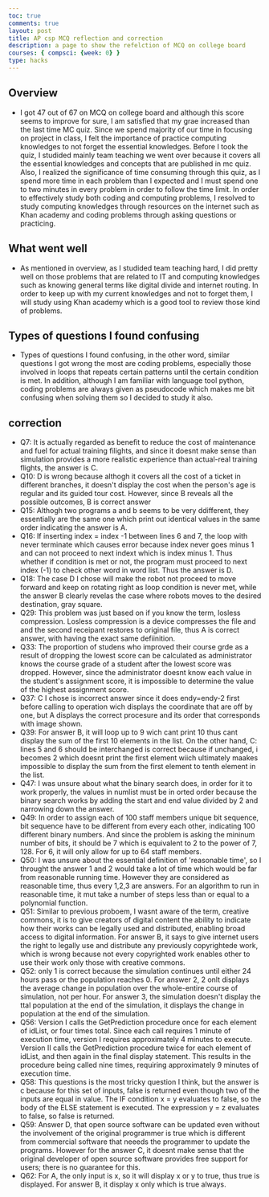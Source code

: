 ```yaml
---
toc: true
comments: true
layout: post
title: AP csp MCQ reflection and correction
description: a page to show the refelction of MCQ on college board
courses: { compsci: {week: 0} }
type: hacks
---
```


## Overview
- I got 47 out of 67 on MCQ on college board and although this score seems to improve for sure, I am satisfied that my grae increased than the last time MC quiz. Since we spend majority of our time in focusing on project in class, I felt the importance of practice computing knowledges to not forget the essential knowledges.  Before I took the quiz, I studided mainly team teaching we went over because it covers all the essential knowledges and concepts that are published in mc quiz. 
Also, I realized the significance of time consuming through this quiz, as I spend more time in each problem than I expected and I must spend one to two minutes in every problem in order to follow the time limit. In order to effectively study both coding and computing problems, I resolved to study computing knowledges through resources on the internet such as Khan academy and coding problems through asking questions or practicing. 

## What went well
- As mentioned in overview, as I studided team teaching hard, I did pretty well on those problems that are related to IT and computing knowledges such as knowing general terms like digital divide and internet routing. In order to keep up with my current knowledges and not to forget them, I will study using Khan academy which is a good tool to review those kind of problems. 

## Types of questions I found confusing
-  Types of questions I found confusing, in the other word, similar questions I got wrong the most are coding problems, especially those involved in loops that repeats certain patterns until the certain condition is met. In addition, although I am familiar with language tool python, coding problems are always given as pseudocode which makes me bit confusing when solving them so I decided to study it also. 

## correction 
- Q7: It is actually regarded as benefit to reduce the cost of maintenance and fuel for actual training filights, and since it doesnt make sense than simulation provides a more realistic experience than actual-real training flights, the answer is C. 
- Q10: D is wrong because althogh it covers all the cost of a ticket in different branches, it doesn't display the cost when the person's age is regular and its guided tour cost. However, since B reveals all the possible outcomes, B is correct answer
- Q15: Althogh two programs a and b seems to be very ddifferent, they essentially are the same one which print out identical values in the same order indicating the answer is A.
- Q16: If inserting index = index -1 between lines 6 and 7, the loop with never terminate which causes error because index never goes minus 1 and can not proceed to next indext which is index minus 1. Thus whether if condition is met or not, the program must proceed to next index (-1) to check other word in word list. Thus the answer is D. 
- Q18: The case D I chose will make the robot not proceed to move forward and keep on rotating right as loop condition is never met, while the answer B clearly revelas the case where robots moves to the desired destination, gray square. 
- Q29: This problem was just based on if you know the term, losless compression. Losless compression is a device compresses the file and and the second receipant restores to original file, thus A is correct answer, with having the exact same defiinition. 
- Q33: The proportion of studens who improved their course grde as a result of dropping the lowest score can be calculated as administrator knows the course grade of a student after the lowest score was dropped. However, since the administrator doesnt know each value in the student's assignment score, it is impossible to determine the value of the highest assignment score. 
- Q37: C I chose is incorrect answer since it does endy=endy-2 first before calling to operation wich displays the coordinate that are off by one, but A displays the correct procesure and its order that corresponds with image shown. 
- Q39: For answer B, it will loop up to 9 wich cant print 10 thus cant display the sum of the first 10 elements in the list. On the other hand, C: lines 5 and 6 should be interchanged is correct because if unchanged, i becomes 2 which doesnt print the first element wiich ultimately maakes impossible to display the sum from the first element to tenth element in the list.
- Q47: I was unsure about what the binary search does, in order for it to work properly, the values in numlist must be in orted order because the binary search works by adding the start and end value divided by 2 and narrowing down the answer.
- Q49: In order to assign each of 100 staff members unique bit sequence, bit sequence have to be different from every each other, indicating 100 different binary numbers. And since the problem is asking the mininum number of bits, it should be 7 which is equivalent to 2 to the power of 7, 128. For 6, it will only allow for up to 64 staff members. 
- Q50: I was unsure about the essential definition of 'reasonable time', so I throught the answer 1 and 2 would take a lot of time which would be far from reasonable running time. However they are considered as reasonable time, thus every 1,2,3 are answers. For an algorithm to run in reasonable time, it mut take a number of steps less than or equal to a polynomial function. 
- Q51: Similar to previous proboem, I wasnt aware of the term, creative commons, it is to give creators of digital content the ability to indicate how their works can be legally used and distributed, enabling broad access to digital information. For answer B, it says to give internet users the right to legally use and distribute any previously copyrightede work, which is wrong because not every copyrighted work enables other to use their work only those with creative commons. 
- Q52: only 1 is correct because the simulation continues until either 24 hours pass or the population reaches 0. For answer 2, 2 onlt displays the average change in population over the whole-entire course of simulation, not per hour. For answer 3, the simulation doesn't display the ttal population at the end of the simulation, it displays the change in population at the end of the simulation. 
- Q56: Version I calls the GetPrediction procedure once for each element of idList, or four times total. Since each call requires 1 minute of execution time, version I requires approximately 4 minutes to execute. Version II calls the GetPrediction procedure twice for each element of idList, and then again in the final display statement. This results in the procedure being called nine times, requiring approximately 9 minutes of execution time.
- Q58: This questions is the most tricky question I think, but the answer is c because for this set of inputs, false is returned even though two of the inputs are equal in value. The IF condition x = y evaluates to false, so the body of the ELSE statement is executed. The expression y = z evaluates to false, so false is returned.
- Q59: Answer D, that open source software can be updated even without the involvement of the original programmer is true which is different from commercial software that neeeds the programmer to update the programs. However for the answer C, it doesnt make sense that the original developer of open source software provides free support for users; there is no guarantee for this. 
- Q62: For A, the only input is x, so it will display x or y to true, thus true is displayed. For answer B, it display x only which is true always. 
